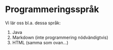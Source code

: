 # Programmeringsspråk

Vi lär oss bl.a. dessa språk:

1. Java
2. Markdown (inte programmering nödvändigtvis)
3. HTML (samma som ovan...)